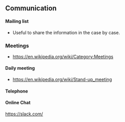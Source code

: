 ## Communication


#### Mailing list

- Useful to share the information in the case by case.

### Meetings
- https://en.wikipedia.org/wiki/Category:Meetings

#### Daily meeting

- https://en.wikipedia.org/wiki/Stand-up_meeting


#### Telephone



#### Online Chat

https://slack.com/

